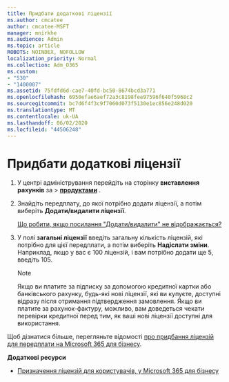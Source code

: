 ```yaml
---
title: Придбати додаткові ліцензії
ms.author: cmcatee
author: cmcatee-MSFT
manager: mnirkhe
ms.audience: Admin
ms.topic: article
ROBOTS: NOINDEX, NOFOLLOW
localization_priority: Normal
ms.collection: Adm_O365
ms.custom:
- "530"
- "1400007"
ms.assetid: 75fdfd6d-cae7-40fd-bc50-8674bcd3a771
ms.openlocfilehash: 6950efae6aef72a3c8198fee97596f640f5968c2
ms.sourcegitcommit: bc7d6f4f3c9f7060d073f5130e1ec856e248d020
ms.translationtype: MT
ms.contentlocale: uk-UA
ms.lasthandoff: 06/02/2020
ms.locfileid: "44506248"
---
```

# <a name="buy-additional-licenses"></a>Придбати додаткові ліцензії

1. У центрі адміністрування перейдіть на сторінку **виставлення рахунків** за \> **[продуктами](https://go.microsoft.com/fwlink/p/?linkid=842054)** .

2. Знайдіть передплату, до якої потрібно додати ліцензії, а потім виберіть **Додати/видалити ліцензії**.

    [Що робити, якщо посилання "Додати/видалити" не відображається?](https://docs.microsoft.com/microsoft-365/commerce/licenses/buy-licenses)

3. У полі **загальні ліцензії** введіть загальну кількість ліцензій, які потрібно для цієї передплати, а потім виберіть **Надіслати зміни**. Наприклад, якщо у вас є 100 ліцензій, і вам потрібно додати ще 5, введіть 105.

    > [!NOTE]
    > Якщо ви платите за підписку за допомогою кредитної картки або банківського рахунку, будь-які нові ліцензії, які ви купуєте, доступні відразу після отримання підтвердження замовлення. Якщо ви платите за рахунок-фактуру, можливо, вам доведеться чекати перевірки кредитної перед тим, як ваші нові ліцензії доступні для використання.

Щоб дізнатися більше, перегляньте відомості [про придбання ліцензій для передплати на Microsoft 365 для бізнесу](https://docs.microsoft.com/microsoft-365/commerce/licenses/buy-licenses).  

**Додаткові ресурси**

- [Призначення ліцензій для користувачів, у Microsoft 365 для бізнесу](https://docs.microsoft.com/microsoft-365/admin/add-users/add-users)